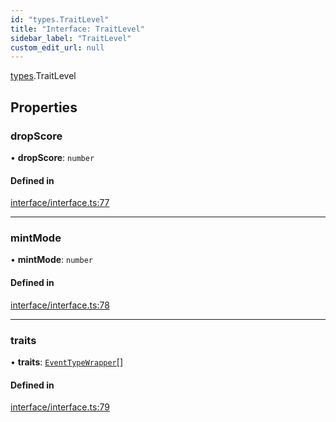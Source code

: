 ```yaml
---
id: "types.TraitLevel"
title: "Interface: TraitLevel"
sidebar_label: "TraitLevel"
custom_edit_url: null
---
```


[types](../namespaces/types.md).TraitLevel

## Properties

### dropScore

• **dropScore**: `number`

#### Defined in

[interface/interface.ts:77](https://github.com/CityOfZion/isengard/blob/3adaf39/sdk/src/interface/interface.ts#L77)

___

### mintMode

• **mintMode**: `number`

#### Defined in

[interface/interface.ts:78](https://github.com/CityOfZion/isengard/blob/3adaf39/sdk/src/interface/interface.ts#L78)

___

### traits

• **traits**: [`EventTypeWrapper`](types.EventTypeWrapper.md)[]

#### Defined in

[interface/interface.ts:79](https://github.com/CityOfZion/isengard/blob/3adaf39/sdk/src/interface/interface.ts#L79)
